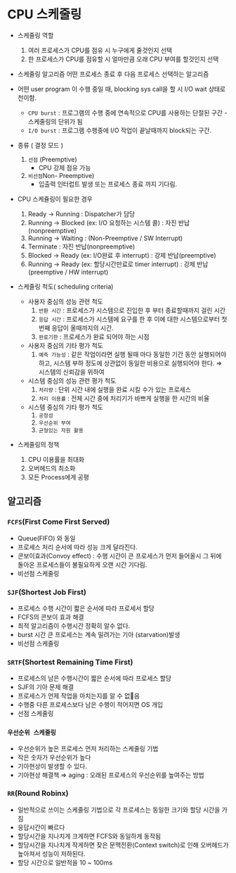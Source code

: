 # CPU 스케줄링

- 스케줄링 역할
	1. 여러 프로세스가 CPU를 점유 시 누구에게 줄것인지 선택
	2. 한 프로세스가 CPU를 점유할 시 얼마만큼 오래 CPU 부여를 할것인지 선택
- 스케줄링 알고리즘
	어떤 프로세스 종료 후 다음 프로세스 선택하는 알고리즘


- 어떤 user program 이 수행 중일 때, blocking  sys call을 할 시 I/O wait 상태로 천이함. 
	- `CPU burst` : 프로그램의 수행 중에 연속적으로 CPU를 사용하는 단절된 구간 - 스케줄링의 단위가 됨
	- `I/O burst` : 프로그램 수행중에 I/O 작업이 끝날때까지 block되는 구간. 
	

- 종류 ( 결정 모드 )
	1. `선점` (Preemptive)
		- CPU 강제 점유 가능
	2. `비선점`Non- Preemptive)
		- 입출력 인터럽트 발생 또는 프로세스 종료 까지 기다림. 

- CPU 스케쥴링이 필요한 경우
	1. Ready -> Running : Dispatcher가 담당
	2. Running -> Blocked (ex: I/O 요청하는 시스템 콜) : 자진 반납(nonpreemptive)
	3. Running -> Waiting : (Non-Preemptive / SW Interrupt)
	4. Terminate : 자진 반납(nonpreemptive)
	5. Blocked -> Ready (ex: I/O완료 후 interrupt) : 강제 반납(preemptive)
	6. Running -> Ready (ex: 할당시간만료로 timer interrupt) : 강제 반납(preemptive / HW interrupt)


- 스케줄링 척도( scheduling criteria)
	+ 사용자 중심의 성능 관련 척도
		1. `반환 시간` :  프로세스가 시스템으로 진입한 후 부터 종료할때까지 걸린 시간
		2. `응답 시간` : 프로세스가 시스템에 요구를 한 후 이에 대한 시스템으로부터 첫 번째 응답이 올때까지의 시간.
		3. `완료기한` : 프로세스가 완료 되어야 하는 시점
	- 사용자 중심의 기타 평가 척도
		1. `예측 가능성` : 같은 작업이라면 실행 될때 마다 동일한 기간 동안 실행되어야 하고, 시스템 부하 정도에 상관없이 동일한 비용으로 실행되어야 한다. ⇒ 시스템의 신뢰감을 위하여
	- 시스템 중심의 성능 관련 평가 척도
		1. `처리량` : 단위 시간 내에 실행을 완료 시킬 수가 있는 프로세스
		2. `처리 이용률` : 전체 시간 중에 처리기가 바쁘게 실행을 한 시간의 비율
	- 시스템 중심의 기타 평가 척도
		1. `공정성`
		2. `우선순위 부여`
		3. `균형있는 자원 활용`
- 스케줄링의 정책
	1. CPU 이용률을 최대화
	2. 오버헤드의 최소화
	3. 모든 Process에게 공평


## 알고리즘 
### `FCFS`(First Come First Served)
- Queue(FIFO) 와 동일
- 프로세스 처리 순서에 따라 성능 크게 달라진다. 
- 콘보이효과(Convoy effect) : 수행 시간이 큰 프로세스가 먼저 들어올시  그 뒤에 돌아온 프로세스들이 불필요하게 오랜 시간 기다림.
- 비선점 스케줄링
### `SJF`(Shortest Job First)
- 프로세스 수행 시간이 짧은 순서에 따라 프로세서 할당
- FCFS의 콘보이 효과 해결
- 최적 알고리즘이 수행시간 정확히 알수 없다. 
- burst 시간 큰 프로세스는 계속 밀려가는 기아 (starvation)발생
- 비선점 스케줄링
### `SRTF`(Shortest Remaining Time First)
- 프로세스의 남은 수행시간이 짧은 순서에 따라 프로세스 할당
- SJF의 기아 문제 해결
- 프로세스가 언제 작업을 마치는지를 알 수 없음
- 수행중 다른 프로세스보다 남은 수행이 적어지면 OS 개입
- 선점 스케줄링
### `우선순위 스케줄링`
- 우선순위가 높은 프로세스 먼저 처리하는 스케줄링 기법
- 작은 숫자가 우선순위가 높다
- 기아현상이 발생할 수 있다.
- 기아현상 해결책 ⇒ aging : 오래된 프로세스의 우선순위를 높여주는 방법
### `RR`(Round Robinx)
- 일반적으로 쓰이는 스케줄링 기법으로 각 프로세스는 동일한 크기와 할당 시간을 가짐
- 응답시간이 빠르다
- 할당시간을 지나치게 크게하면 FCFS와 동일하게 동작됨
- 할당시간을 지나치게 작게하면 잦은 문맥전환(Context switch)로 인해 오버헤드가 높아져서 성능이 저하된다.
- 할당 시간으로 일반적을 10 ~ 100ms

